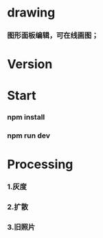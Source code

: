 # drawing
### 图形面板编辑，可在线画图；

# Version
### 

# Start
### npm install
### npm run dev

# Processing
### 1.灰度
### 2.扩散
### 3.旧照片
